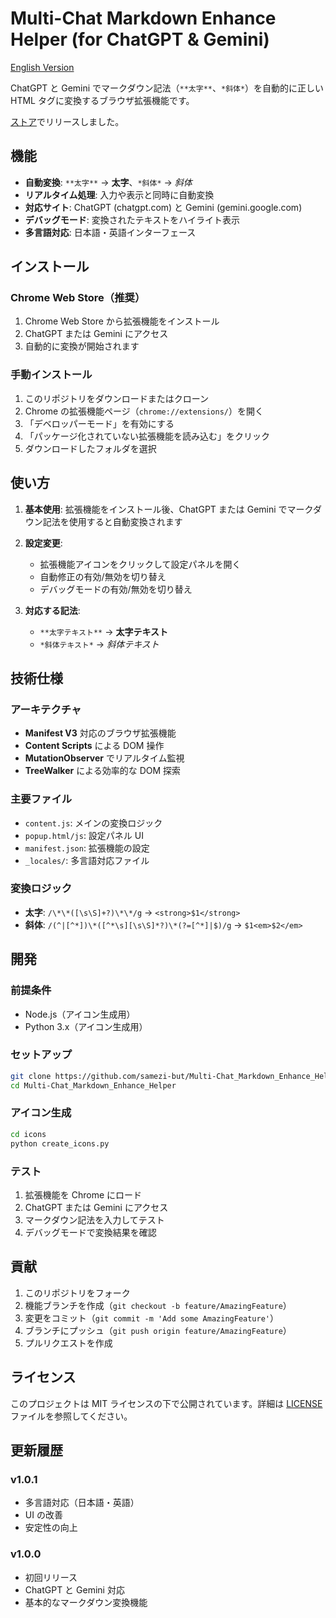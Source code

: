 # Multi-Chat Markdown Enhance Helper (for ChatGPT & Gemini)

[English Version](README-en.md)

ChatGPT と Gemini でマークダウン記法（`**太字**`、`*斜体*`）を自動的に正しい HTML タグに変換するブラウザ拡張機能です。

[ストア](https://chromewebstore.google.com/detail/multi-chat-markdown-enhan/ejjikbphldcdeoheggnbkbnenoplijip)でリリースしました。

## 機能

- **自動変換**: `**太字**` → **太字**、`*斜体*` → *斜体*
- **リアルタイム処理**: 入力や表示と同時に自動変換
- **対応サイト**: ChatGPT (chatgpt.com) と Gemini (gemini.google.com)
- **デバッグモード**: 変換されたテキストをハイライト表示
- **多言語対応**: 日本語・英語インターフェース

## インストール

### Chrome Web Store（推奨）
1. Chrome Web Store から拡張機能をインストール
2. ChatGPT または Gemini にアクセス
3. 自動的に変換が開始されます

### 手動インストール
1. このリポジトリをダウンロードまたはクローン
2. Chrome の拡張機能ページ（`chrome://extensions/`）を開く
3. 「デベロッパーモード」を有効にする
4. 「パッケージ化されていない拡張機能を読み込む」をクリック
5. ダウンロードしたフォルダを選択

## 使い方

1. **基本使用**: 拡張機能をインストール後、ChatGPT または Gemini でマークダウン記法を使用すると自動変換されます

2. **設定変更**: 
   - 拡張機能アイコンをクリックして設定パネルを開く
   - 自動修正の有効/無効を切り替え
   - デバッグモードの有効/無効を切り替え

3. **対応する記法**:
   - `**太字テキスト**` → **太字テキスト**
   - `*斜体テキスト*` → *斜体テキスト*

## 技術仕様

### アーキテクチャ
- **Manifest V3** 対応のブラウザ拡張機能
- **Content Scripts** による DOM 操作
- **MutationObserver** でリアルタイム監視
- **TreeWalker** による効率的な DOM 探索

### 主要ファイル
- `content.js`: メインの変換ロジック
- `popup.html/js`: 設定パネル UI
- `manifest.json`: 拡張機能の設定
- `_locales/`: 多言語対応ファイル

### 変換ロジック
- **太字**: `/\*\*([\s\S]+?)\*\*/g` → `<strong>$1</strong>`
- **斜体**: `/(^|[^*])\*([^*\s][\s\S]*?)\*(?=[^*]|$)/g` → `$1<em>$2</em>`

## 開発

### 前提条件
- Node.js（アイコン生成用）
- Python 3.x（アイコン生成用）

### セットアップ
```bash
git clone https://github.com/samezi-but/Multi-Chat_Markdown_Enhance_Helper.git
cd Multi-Chat_Markdown_Enhance_Helper
```

### アイコン生成
```bash
cd icons
python create_icons.py
```

### テスト
1. 拡張機能を Chrome にロード
2. ChatGPT または Gemini にアクセス
3. マークダウン記法を入力してテスト
4. デバッグモードで変換結果を確認

## 貢献

1. このリポジトリをフォーク
2. 機能ブランチを作成（`git checkout -b feature/AmazingFeature`）
3. 変更をコミット（`git commit -m 'Add some AmazingFeature'`）
4. ブランチにプッシュ（`git push origin feature/AmazingFeature`）
5. プルリクエストを作成

## ライセンス

このプロジェクトは MIT ライセンスの下で公開されています。詳細は [LICENSE](LICENSE) ファイルを参照してください。

## 更新履歴

### v1.0.1
- 多言語対応（日本語・英語）
- UI の改善  
- 安定性の向上

### v1.0.0
- 初回リリース
- ChatGPT と Gemini 対応
- 基本的なマークダウン変換機能
